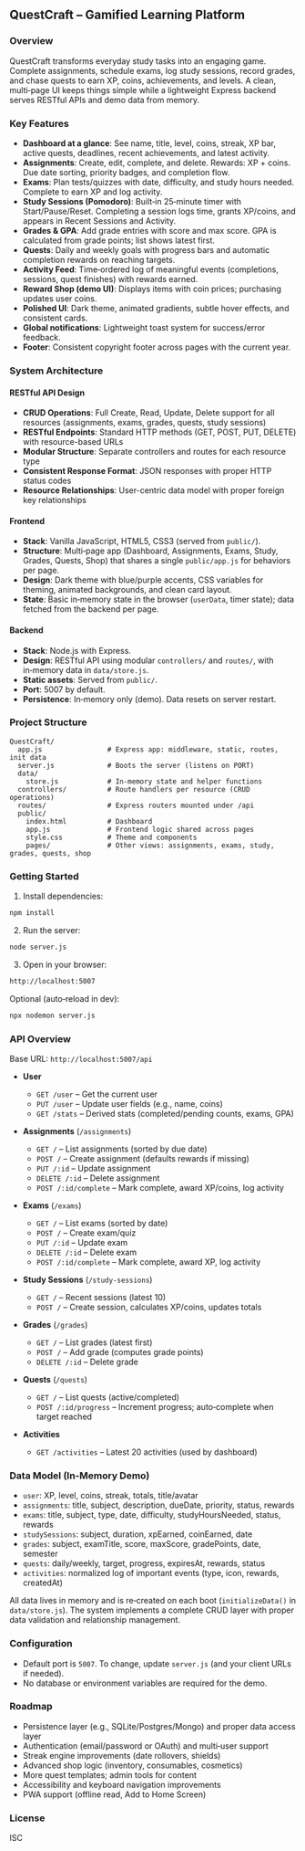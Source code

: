 ## QuestCraft – Gamified Learning Platform

### Overview

QuestCraft transforms everyday study tasks into an engaging game. Complete assignments, schedule exams, log study sessions, record grades, and chase quests to earn XP, coins, achievements, and levels. A clean, multi‑page UI keeps things simple while a lightweight Express backend serves RESTful APIs and demo data from memory.

### Key Features

- **Dashboard at a glance**: See name, title, level, coins, streak, XP bar, active quests, deadlines, recent achievements, and latest activity.
- **Assignments**: Create, edit, complete, and delete. Rewards: XP + coins. Due date sorting, priority badges, and completion flow.
- **Exams**: Plan tests/quizzes with date, difficulty, and study hours needed. Complete to earn XP and log activity.
- **Study Sessions (Pomodoro)**: Built‑in 25‑minute timer with Start/Pause/Reset. Completing a session logs time, grants XP/coins, and appears in Recent Sessions and Activity.
- **Grades & GPA**: Add grade entries with score and max score. GPA is calculated from grade points; list shows latest first.
- **Quests**: Daily and weekly goals with progress bars and automatic completion rewards on reaching targets.
- **Activity Feed**: Time‑ordered log of meaningful events (completions, sessions, quest finishes) with rewards earned.
- **Reward Shop (demo UI)**: Displays items with coin prices; purchasing updates user coins.
- **Polished UI**: Dark theme, animated gradients, subtle hover effects, and consistent cards.
- **Global notifications**: Lightweight toast system for success/error feedback.
- **Footer**: Consistent copyright footer across pages with the current year.

### System Architecture

#### RESTful API Design

- **CRUD Operations**: Full Create, Read, Update, Delete support for all resources (assignments, exams, grades, quests, study sessions)
- **RESTful Endpoints**: Standard HTTP methods (GET, POST, PUT, DELETE) with resource-based URLs
- **Modular Structure**: Separate controllers and routes for each resource type
- **Consistent Response Format**: JSON responses with proper HTTP status codes
- **Resource Relationships**: User-centric data model with proper foreign key relationships

#### Frontend

- **Stack**: Vanilla JavaScript, HTML5, CSS3 (served from `public/`).
- **Structure**: Multi‑page app (Dashboard, Assignments, Exams, Study, Grades, Quests, Shop) that shares a single `public/app.js` for behaviors per page.
- **Design**: Dark theme with blue/purple accents, CSS variables for theming, animated backgrounds, and clean card layout.
- **State**: Basic in‑memory state in the browser (`userData`, timer state); data fetched from the backend per page.

#### Backend

- **Stack**: Node.js with Express.
- **Design**: RESTful API using modular `controllers/` and `routes/`, with in‑memory data in `data/store.js`.
- **Static assets**: Served from `public/`.
- **Port**: 5007 by default.
- **Persistence**: In‑memory only (demo). Data resets on server restart.

### Project Structure

```
QuestCraft/
  app.js                # Express app: middleware, static, routes, init data
  server.js             # Boots the server (listens on PORT)
  data/
    store.js            # In‑memory state and helper functions
  controllers/          # Route handlers per resource (CRUD operations)
  routes/               # Express routers mounted under /api
  public/
    index.html          # Dashboard
    app.js              # Frontend logic shared across pages
    style.css           # Theme and components
    pages/              # Other views: assignments, exams, study, grades, quests, shop
```

### Getting Started

1. Install dependencies:
```bash
npm install
```

2. Run the server:
```bash
node server.js
```

3. Open in your browser:
```bash
http://localhost:5007
```

Optional (auto‑reload in dev):
```bash
npx nodemon server.js
```

### API Overview

Base URL: `http://localhost:5007/api`

- **User**
  - `GET /user` – Get the current user
  - `PUT /user` – Update user fields (e.g., name, coins)
  - `GET /stats` – Derived stats (completed/pending counts, exams, GPA)

- **Assignments** (`/assignments`)
  - `GET /` – List assignments (sorted by due date)
  - `POST /` – Create assignment (defaults rewards if missing)
  - `PUT /:id` – Update assignment
  - `DELETE /:id` – Delete assignment
  - `POST /:id/complete` – Mark complete, award XP/coins, log activity

- **Exams** (`/exams`)
  - `GET /` – List exams (sorted by date)
  - `POST /` – Create exam/quiz
  - `PUT /:id` – Update exam
  - `DELETE /:id` – Delete exam
  - `POST /:id/complete` – Mark complete, award XP, log activity

- **Study Sessions** (`/study-sessions`)
  - `GET /` – Recent sessions (latest 10)
  - `POST /` – Create session, calculates XP/coins, updates totals

- **Grades** (`/grades`)
  - `GET /` – List grades (latest first)
  - `POST /` – Add grade (computes grade points)
  - `DELETE /:id` – Delete grade

- **Quests** (`/quests`)
  - `GET /` – List quests (active/completed)
  - `POST /:id/progress` – Increment progress; auto‑complete when target reached


- **Activities**
  - `GET /activities` – Latest 20 activities (used by dashboard)

### Data Model (In‑Memory Demo)

- `user`: XP, level, coins, streak, totals, title/avatar
- `assignments`: title, subject, description, dueDate, priority, status, rewards
- `exams`: title, subject, type, date, difficulty, studyHoursNeeded, status, rewards
- `studySessions`: subject, duration, xpEarned, coinEarned, date
- `grades`: subject, examTitle, score, maxScore, gradePoints, date, semester
- `quests`: daily/weekly, target, progress, expiresAt, rewards, status
- `activities`: normalized log of important events (type, icon, rewards, createdAt)

All data lives in memory and is re‑created on each boot (`initializeData()` in `data/store.js`). The system implements a complete CRUD layer with proper data validation and relationship management.

### Configuration

- Default port is `5007`. To change, update `server.js` (and your client URLs if needed).
- No database or environment variables are required for the demo.

### Roadmap

- Persistence layer (e.g., SQLite/Postgres/Mongo) and proper data access layer
- Authentication (email/password or OAuth) and multi‑user support
- Streak engine improvements (date rollovers, shields)
- Advanced shop logic (inventory, consumables, cosmetics)
- More quest templates; admin tools for content
- Accessibility and keyboard navigation improvements
- PWA support (offline read, Add to Home Screen)

### License

ISC


